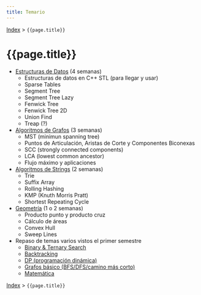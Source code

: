 ```yaml
---
title: Temario
---
```


[Index](index) > ```{{page.title}}```

# {{page.title}}

- [Estructuras de Datos](resources/data_structures) (4 semanas)
    - Estructuras de datos en C++ STL (para llegar y usar)
    - Sparse Tables
    - Segment Tree
    - Segment Tree Lazy
    - Fenwick Tree
    - Fenwick Tree 2D
    - Union Find
    - Treap (?)
- [Algoritmos de Grafos](resources/graphs) (3 semanas)
    - MST (minimun spanning tree)
    - Puntos de Articulación, Aristas de Corte y Componentes Biconexas
    - SCC (strongly connected components)
    - LCA (lowest common ancestor)
    - Flujo máximo y aplicaciones
- [Algoritmos de Strings](resources/strings) (2 semanas)
    - Trie
    - Suffix Array    
    - Rolling Hashing
    - KMP (Knuth Morris Pratt)
    - Shortest Repeating Cycle
- [Geometría](resources/geometry) (1 o 2 semanas)
    - Producto punto y producto cruz
    - Cálculo de áreas
    - Convex Hull
    - Sweep Lines
- Repaso de temas varios vistos el primer semestre
    - [Binary & Ternary Search](resources/search)
    - [Backtracking](resources/backtracking)
    - [DP (programación dinámica)](resources/dp)
    - [Grafos básico (BFS/DFS/camino más corto)](resources/graphs)
    - [Matemática](resources/math)

[Index](index) > ```{{page.title}}```
